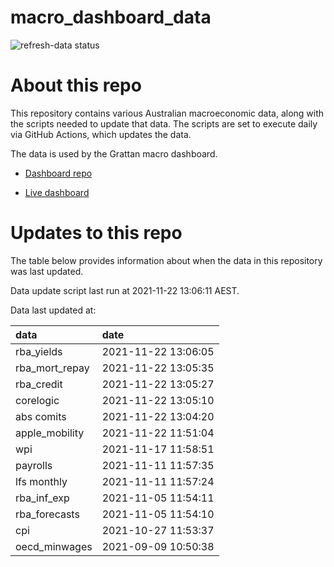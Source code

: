 
<!-- README.md is generated from README.Rmd. Please edit that file -->

# macro\_dashboard\_data

<!-- badges: start -->

![refresh-data
status](https://github.com/grattan/macro_dashboard_data/workflows/refresh-data/badge.svg)

<!-- badges: end -->

# About this repo

This repository contains various Australian macroeconomic data, along
with the scripts needed to update that data. The scripts are set to
execute daily via GitHub Actions, which updates the data.

The data is used by the Grattan macro dashboard.

  - [Dashboard repo](https://github.com/grattan/macrodashboard)

  - [Live dashboard](https://mattcowgill.shinyapps.io/macrodashboard/)

# Updates to this repo

The table below provides information about when the data in this
repository was last updated.

Data update script last run at 2021-11-22 13:06:11 AEST.

Data last updated at:

| data             | date                |
| :--------------- | :------------------ |
| rba\_yields      | 2021-11-22 13:06:05 |
| rba\_mort\_repay | 2021-11-22 13:05:35 |
| rba\_credit      | 2021-11-22 13:05:27 |
| corelogic        | 2021-11-22 13:05:10 |
| abs comits       | 2021-11-22 13:04:20 |
| apple\_mobility  | 2021-11-22 11:51:04 |
| wpi              | 2021-11-17 11:58:51 |
| payrolls         | 2021-11-11 11:57:35 |
| lfs monthly      | 2021-11-11 11:57:24 |
| rba\_inf\_exp    | 2021-11-05 11:54:11 |
| rba\_forecasts   | 2021-11-05 11:54:10 |
| cpi              | 2021-10-27 11:53:37 |
| oecd\_minwages   | 2021-09-09 10:50:38 |
